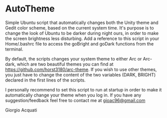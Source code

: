 # AutoTheme
Simple Ubuntu script that automatically changes both the Unity theme and Gedit color scheme, based on the current system time.
It's purpose is to change the look of Ubuntu to be darker during night ours, in order to make the screen brightness less disturbing.
Add a reference to this script in your Home/.bashrc file to access the goBright and goDark functions from the terminal.

By default, the scripts changes your system theme to either Arc or Arc-dark, which are two beautiful themes you can find at https://github.com/horst3180/arc-theme. If you wish to use other themes, you just have to change the content of the two variables (DARK, BRIGHT) declared in the first lines of the scripts.

I personally recommend to set this script to run at startup in order to make it automatically change your theme when you log in.
If you have any suggestion/feedback feel free to contact me at gioac96@gmail.com

Giorgio Acquati
